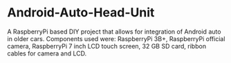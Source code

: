 # Android-Auto-Head-Unit
A RaspberryPi based DIY project that allows for integration of Android auto in older cars. Components used were: RaspberryPi 3B+, RaspberryPi official camera, RaspberryPi 7 inch LCD touch screen, 32 GB SD card, ribbon cables for camera and LCD.
